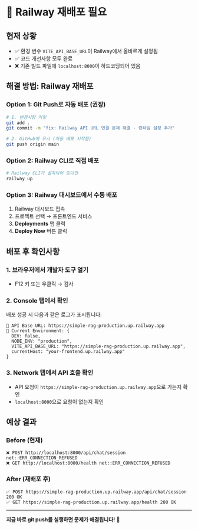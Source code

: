 # 🚨 Railway 재배포 필요

## 현재 상황
- ✅ 환경 변수 `VITE_API_BASE_URL`이 Railway에서 올바르게 설정됨
- ✅ 코드 개선사항 모두 완료
- ❌ 기존 빌드 파일에 `localhost:8000`이 하드코딩되어 있음

## 해결 방법: Railway 재배포

### Option 1: Git Push로 자동 배포 (권장)
```bash
# 1. 변경사항 커밋
git add .
git commit -m "fix: Railway API URL 연결 문제 해결 - 런타임 설정 추가"

# 2. GitHub에 푸시 (자동 배포 시작됨)
git push origin main
```

### Option 2: Railway CLI로 직접 배포
```bash
# Railway CLI가 설치되어 있다면
railway up
```

### Option 3: Railway 대시보드에서 수동 배포
1. Railway 대시보드 접속
2. 프로젝트 선택 → 프론트엔드 서비스
3. **Deployments** 탭 클릭
4. **Deploy Now** 버튼 클릭

## 배포 후 확인사항

### 1. 브라우저에서 개발자 도구 열기
- F12 키 또는 우클릭 → 검사

### 2. Console 탭에서 확인
배포 성공 시 다음과 같은 로그가 표시됩니다:
```
🚀 API Base URL: https://simple-rag-production.up.railway.app
📍 Current Environment: {
  DEV: false,
  NODE_ENV: "production", 
  VITE_API_BASE_URL: "https://simple-rag-production.up.railway.app",
  currentHost: "your-frontend.up.railway.app"
}
```

### 3. Network 탭에서 API 호출 확인
- API 요청이 `https://simple-rag-production.up.railway.app`으로 가는지 확인
- `localhost:8000`으로 요청이 없는지 확인

## 예상 결과

### Before (현재)
```
❌ POST http://localhost:8000/api/chat/session net::ERR_CONNECTION_REFUSED
❌ GET http://localhost:8000/health net::ERR_CONNECTION_REFUSED
```

### After (재배포 후)
```
✅ POST https://simple-rag-production.up.railway.app/api/chat/session 200 OK
✅ GET https://simple-rag-production.up.railway.app/health 200 OK
```

---

**지금 바로 git push를 실행하면 문제가 해결됩니다!** 🚀